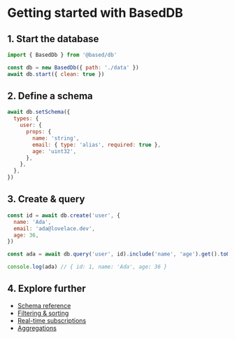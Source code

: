 # Getting started with BasedDB

## 1. Start the database

```js
import { BasedDb } from '@based/db'

const db = new BasedDb({ path: './data' })
await db.start({ clean: true })
```

## 2. Define a schema

```js
await db.setSchema({
  types: {
    user: {
      props: {
        name: 'string',
        email: { type: 'alias', required: true },
        age: 'uint32',
      },
    },
  },
})
```

## 3. Create & query

```js
const id = await db.create('user', {
  name: 'Ada',
  email: 'ada@lovelace.dev',
  age: 36,
})

const ada = await db.query('user', id).include('name', 'age').get().toObject()

console.log(ada) // { id: 1, name: 'Ada', age: 36 }
```

## 4. Explore further

- [Schema reference](/schema)
- [Filtering & sorting](db/filtering)
- [Real-time subscriptions](db/examples)
- [Aggregations](db/aggregate)
